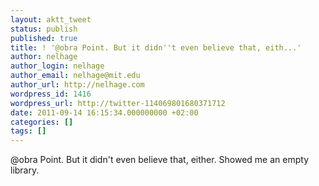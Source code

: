 ```yaml
---
layout: aktt_tweet
status: publish
published: true
title: ! '@obra Point. But it didn''t even believe that, eith...'
author: nelhage
author_login: nelhage
author_email: nelhage@mit.edu
author_url: http://nelhage.com
wordpress_id: 1416
wordpress_url: http://twitter-114069801680371712
date: 2011-09-14 16:15:34.000000000 +02:00
categories: []
tags: []
---
```

@obra Point. But it didn't even believe that, either. Showed me an empty library.
